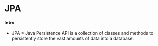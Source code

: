 # JPA


#### Intro
- JPA =  Java Persistence API is a collection of classes and methods to persistently store the vast amounts of data into a database.
